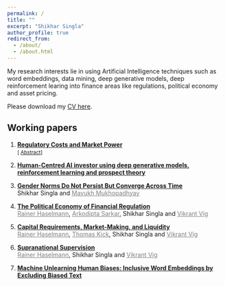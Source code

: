 ```yaml
---
permalink: /
title: ""
excerpt: "Shikhar Singla"
author_profile: true
redirect_from: 
  - /about/
  - /about.html
---
```

My research interests lie in using Artificial Intelligence techniques such as word embeddings, data mining, deep generative models, deep reinforcement learing into finance areas like regulations, political economy and asset pricing. 

Please download my [CV here](https://shikharsingla.com/files/cv.pdf).

## Working papers

1. **[Regulatory Costs and Market Power](https://shikharsingla.com/files/reg_costs_market_power_ss.pdf)**<br/>
<small>[ <a href="#/" onclick="visib('identifying-prediction-mistakes')">Abstract</a>]</small>

<div id="identifying-prediction-mistakes" style="display: none; text-align: justify; line-height: 1.2" ><small>
Something
</small><br><br/></div>
  
2. **[Human-Centred AI investor using deep generative models, reinforcement learning and prospect theory]()**

3. **[Gender Norms Do Not Persist But Converge Across Time](https://papers.ssrn.com/sol3/papers.cfm?abstract_id=4183488)**\
Shikhar Singla and <a href="https://www.london.edu/phd/profiles/mayukh-ketan-mukhopadhyay" style="color: gray; text-decoration: underline;">Mayukh Mukhopadhyay</a>


4. **[The Political Economy of Financial Regulation](https://papers.ssrn.com/sol3/papers.cfm?abstract_id=4250919)**\
<a href="https://www.wiwi.uni-frankfurt.de/abteilungen/finance/lehrstuhl/professur-haselmann/rainer-haselmann.html" style="color: gray; text-decoration: underline;">Rainer Haselmann</a>, <a href="https://sites.google.com/view/arkodiptasarkar/" style="color: gray; text-decoration: underline;">Arkodipta Sarkar</a>, Shikhar Singla and <a href="https://www.vikrantvig.com/" style="color: gray; text-decoration: underline;">Vikrant Vig</a>

5. **[Capital Requirements, Market-Making, and Liquidity](https://papers.ssrn.com/sol3/papers.cfm?abstract_id=4250896)**\
<a href="https://www.wiwi.uni-frankfurt.de/abteilungen/finance/lehrstuhl/professur-haselmann/rainer-haselmann.html" style="color: gray; text-decoration: underline;">Rainer Haselmann</a>, <a href="https://www.bundesbank.de/en/thomas-kick" style="color: gray; text-decoration: underline;">Thomas Kick</a>, Shikhar Singla and <a href="https://www.vikrantvig.com/" style="color: gray; text-decoration: underline;">Vikrant Vig</a>


6. **[Supranational Supervision]()**\
<a href="https://www.wiwi.uni-frankfurt.de/abteilungen/finance/lehrstuhl/professur-haselmann/rainer-haselmann.html" style="color: gray; text-decoration: underline;">Rainer Haselmann</a>, Shikhar Singla and <a href="https://www.vikrantvig.com/" style="color: gray; text-decoration: underline;">Vikrant Vig</a>

7. **[Machine Unlearning Human Biases: Inclusive Word Embeddings by Excluding Biased Text](https://shikharsingla.com/files/debias_ss.pdf)**

